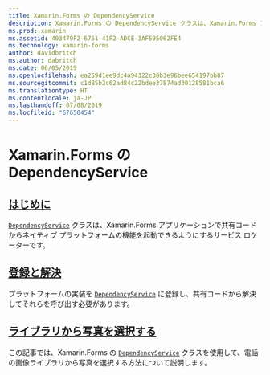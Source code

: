 ```yaml
---
title: Xamarin.Forms の DependencyService
description: Xamarin.Forms の DependencyService クラスは、Xamarin.Forms アプリケーションで共有コードからネイティブ プラットフォームの機能を起動できるようにするサービス ロケーターです。
ms.prod: xamarin
ms.assetid: 403479F2-6751-41F2-ADCE-3AF595062FE4
ms.technology: xamarin-forms
author: davidbritch
ms.author: dabritch
ms.date: 06/05/2019
ms.openlocfilehash: ea259d1ee9dc4a94322c38b3e96bee654197bb87
ms.sourcegitcommit: c1d85b2c62ad84c22bdee37874ad30128581bca6
ms.translationtype: HT
ms.contentlocale: ja-JP
ms.lasthandoff: 07/08/2019
ms.locfileid: "67650454"
---
```

# <a name="xamarinforms-dependencyservice"></a>Xamarin.Forms の DependencyService

## <a name="introductionintroductionmd"></a>[はじめに](introduction.md)

[`DependencyService`](xref:Xamarin.Forms.DependencyService) クラスは、Xamarin.Forms アプリケーションで共有コードからネイティブ プラットフォームの機能を起動できるようにするサービス ロケーターです。

## <a name="registration-and-resolutionregistration-and-resolutionmd"></a>[登録と解決](registration-and-resolution.md)

プラットフォームの実装を [`DependencyService`](xref:Xamarin.Forms.DependencyService) に登録し、共有コードから解決してそれらを呼び出す必要があります。

## <a name="picking-a-photo-from-the-libraryphoto-pickermd"></a>[ライブラリから写真を選択する](photo-picker.md)

この記事では、Xamarin.Forms の [`DependencyService`](xref:Xamarin.Forms.DependencyService) クラスを使用して、電話の画像ライブラリから写真を選択する方法について説明します。
